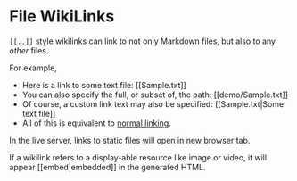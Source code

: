 # File WikiLinks

`[[..]]` style wikilinks can link to not only Markdown files, but also to any *other* files.

For example, 

- Here is a link to some text file: [[Sample.txt]]
- You can also specify the full, or subset of, the path: [[demo/Sample.txt]]
- Of course, a custom link text may also be specified: [[Sample.txt|Some text file]]
- All of this is equivalent to [normal linking](demo/Sample.txt).

In the live server, links to static files will open in new browser tab.

If a wikilink refers to a display-able resource like image or video, it will appear [[embed|embedded]] in the generated HTML.
